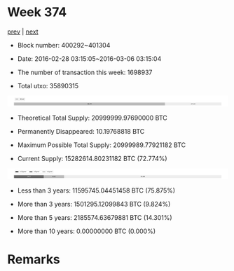 # Week 374

[prev](week0373.md) | [next](week0375.md)

- Block number: 400292~401304

- Date: 2016-02-28 03:15:05~2016-03-06 03:15:04

- The number of transaction this week: 1698937

- Total utxo: 35890315

![](../images/mined_week0374.png)

- Theoretical Total Supply: 20999999.97690000 BTC

- Permanently Disappeared: 10.19768818 BTC

- Maximum Possible Total Supply: 20999989.77921182 BTC

- Current Supply: 15282614.80231182 BTC (72.774%)

![](../images/year_week0374.png)


- Less than 3 years: 11595745.04451458 BTC (75.875%)

- More than 3 years: 1501295.12099843 BTC (9.824%)

- More than 5 years: 2185574.63679881 BTC (14.301%)

- More than 10 years: 0.00000000 BTC (0.000%)

# Remarks

